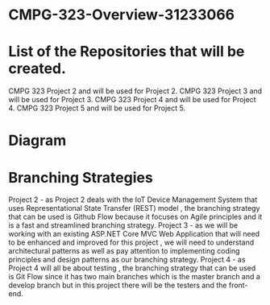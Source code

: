 # CMPG-323-Overview-31233066
# List of the Repositories that will be created.
CMPG 323 Project 2 <student number> and will be used for Project 2.
CMPG 323 Project 3 <student number> and will be used for Project 3.
CMPG 323 Project 4 <student number> and will be used for Project 4.
CMPG 323 Project 5 <student number> and will be used for Project 5.
  
# Diagram

# Branching Strategies 
 Project 2 - as Project 2 deals with the IoT Device Management System that uses Representational State Transfer (REST) model , the branching strategy that can be used is Github Flow because it focuses on Agile principles and it is a fast and streamlined branching strategy.
 Project 3 - as we will be working with an existing ASP.NET Core MVC Web Application that will need to be enhanced and improved for this project , we will need to understand architectural patterns as well as pay attention to implementing coding principles and design patterns as our branching strategy.
 Project 4 - as Project 4 will all be about testing , the branching strategy that can be used is Git Flow since it has two main branches which is the master branch and a develop branch but in this project there will be the testers and the front-end.

